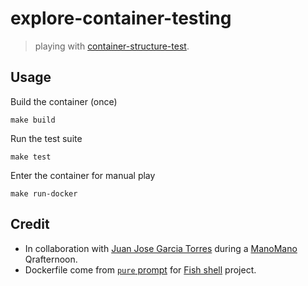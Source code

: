 # explore-container-testing

> playing with [container-structure-test](https://github.com/GoogleContainerTools/container-structure-test/).

## Usage

Build the container (once)

    make build

Run the test suite

    make test

Enter the container for manual play

    make run-docker

## Credit

* In collaboration with [Juan Jose Garcia Torres](https://github.com/JJGT) during a [ManoMano](https://jobs.lever.co/manomano) Qrafternoon.
* Dockerfile come from [`pure` prompt](https://github.com/pure-fish/pure/) for [Fish shell](https://fishshell.com/) project.
